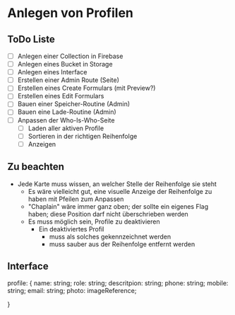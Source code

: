 # Anlegen von Profilen

## ToDo Liste
- [ ] Anlegen einer Collection in Firebase
- [ ] Anlegen eines Bucket in Storage
- [ ] Anlegen eines Interface
- [ ] Erstellen einer Admin Route (Seite)
- [ ] Erstellen eines Create Formulars (mit Preview?)
- [ ] Erstellen eines Edit Formulars
- [ ] Bauen einer Speicher-Routine (Admin)
- [ ] Bauen eine Lade-Routine (Admin)
- [ ] Anpassen der Who-Is-Who-Seite
  - [ ] Laden aller aktiven Profile
  - [ ] Sortieren in der richtigen Reihenfolge
  - [ ] Anzeigen

## Zu beachten
- Jede Karte muss wissen, an welcher Stelle der Reihenfolge sie steht
  - Es wäre vielleicht gut, eine visuelle Anzeige der Reihenfolge zu haben mit Pfeilen zum Anpassen
  - "Chaplain" wäre immer ganz oben; der sollte ein eigenes Flag haben; diese Position darf nicht überschrieben werden
  - Es muss möglich sein, Profile zu deaktivieren
    - Ein deaktiviertes Profil 
      - muss als solches gekennzeichnet werden
      - muss sauber aus der Reihenfolge entfernt werden

## Interface

profile: {
	name: string;
	role: string;
	descritpion: string;
	phone: string;
	mobile: string;
	email: string;
	photo: imageReference;

}
